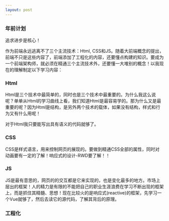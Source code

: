 ```yaml
---
layout: post
---
```

### 年前计划
追求进步是核心！  

作为前端永远逃离不了三个主流技术：Html, CSS和JS。随着大前端概念的提出，前端不只是这些内容了，前端添加了工程化的内容，还要懂点构建的知识。要成为一个前端架构师，就必须在精通三个主流技术外，还要懂一大堆别的概念！以我现在的理解制定以下学习内容：

### Html
Html是三个技术中最简单的，同时也是三个技术中最重要的。为什么我这么说呢？单单从Html的学习曲线上看，我们知道Html是最容易学的。那为什么又是最重要的呢？因为Html是结构，是另外两个技术的载体，如果没有结构，样式和行为又有什么用呢！  

对于Html我只要能写出具有语义的代码就够了。

### CSS
CSS是样式语言，用来控制网页的展现的。要做到精通CSS全部的属性，同时对动画要有一定的了解！响应式的设计-RWD要了解！！

### JS
JS是最有意思的，网页的的交互都是它来实现的，也是变化最多的地方。市场上层出的框架！人的精力是有限的不能把自己的职业生涯浪费在学习不断出现的框架上，而是抓住其精髓、思想！现在比较火的是响应式(reactive)的框架，先学习一个Vue就够了，然后去读它的源代码，了解其背后的原理。

### 工程化

###
